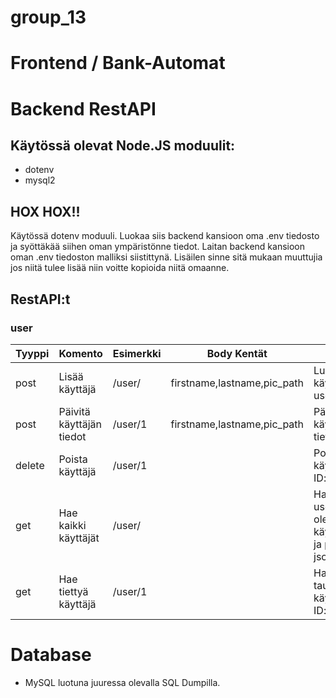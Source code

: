 # group_13

# Frontend / Bank-Automat

# Backend RestAPI

## Käytössä olevat Node.JS moduulit:
- dotenv
- mysql2

## HOX HOX!!
Käytössä dotenv moduuli. Luokaa siis backend kansioon oma .env tiedosto ja syöttäkää siihen oman ympäristönne tiedot. Laitan backend kansioon oman .env tiedoston malliksi siistittynä. Lisäilen sinne sitä mukaan muuttujia jos niitä tulee lisää niin voitte kopioida niitä omaanne.
## RestAPI:t
### user
| Tyyppi | Komento                 | Esimerkki | Body Kentät                 | Selite                                                                           |
| ------ | ----------------------- | --------- | --------------------------- | -------------------------------------------------------------------------------- |
| post   | Lisää käyttäjä          | /user/    | firstname,lastname,pic_path | Luodaan käyttäjätietua user tauluun                                              |
| post   | Päivitä käyttäjän tiedot| /user/1   | firstname,lastname,pic_path | Päivitetään käyttäjätietueen tietoja                                             |
| delete | Poista käyttäjä         | /user/1   |                             | Poistetaan käyttäjätietue ID:n perusteella                                       |
| get    | Hae kaikki käyttäjät    | /user/    |                             | Hakee kaikki user taulussa olevat käyttäjätietueet ja palauttaa ne json muodossa |
| get    | Hae tiettyä käyttäjä    | /user/1   |                             | Hakee user taulusta käyttäjätietueen ID:n perusteella                            |

# Database

- MySQL luotuna juuressa olevalla SQL Dumpilla. 
